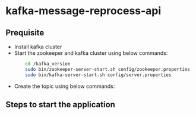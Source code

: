 # kafka-message-reprocess-api #

## Prequisite ##

- Install kafka cluster
- Start the zookeeper and kafka cluster using below commands:
  ```sh
      cd /kafka_version
      sudo bin/zookeeper-server-start.sh config/zookeeper.properties
      sudo bin/kafka-server-start.sh config/server.properties
  ```
- Create the topic using below commands:
  

## Steps to start the application ##


